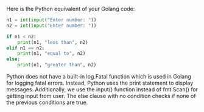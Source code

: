Here is the Python equivalent of your Golang code:

```python
n1 = int(input("Enter number: "))
n2 = int(input("Enter number: "))

if n1 < n2:
    print(n1, "less than", n2)
elif n1 == n2:
    print(n1, "equal to", n2)
else:
    print(n1, "greater than", n2)
```

Python does not have a built-in log.Fatal function which is used in Golang for logging fatal errors. Instead, Python uses the print statement to display messages. Additionally, we use the input() function instead of fmt.Scan() for getting input from user. The else clause with no condition checks if none of the previous conditions are true.
